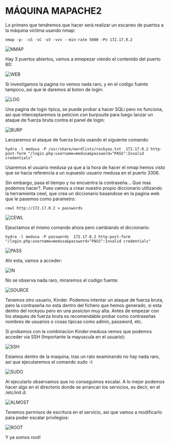# MÁQUINA MAPACHE2

Lo primero que tendremos que hacer será realizar un escaneo de puertos a la máquina víctima usando nmap:

```shell
nmap -p- -sS -sC -sV -vvv --min-rate 5000 -Pn 172.17.0.2
```

![NMAP](https://github.com/Isma-yo/photos/blob/main/Mapache2/foto.JPG)

Hay 3 puertos abiertos, vamos a emepezar viendo el contenido del puerto 80:

![WEB](https://github.com/Isma-yo/photos/blob/main/Mapache2/foto2.JPG)

Si investigamos la pagina no vemos nada raro, y en el codigo fuente tampoco, asi que le daremos al boton de login:

![LOG](https://github.com/Isma-yo/photos/blob/main/Mapache2/foto3.JPG)

Una pagina de login tipica, se puede probar a hacer SQLi pero no funciona, asi que interceptaremos la peticion con burpsuite para luego lanzar un ataque de fuerza bruta contra el panel de login:

![BURP](https://github.com/Isma-yo/photos/blob/main/Mapache2/foto4.JPG)

Lanzaremos el ataque de fuerza bruta usando el siguiente comando:

```shell
hydra -l medusa -P /usr/share/wordlists/rockyou.txt  172.17.0.2 http-post-form "/login.php:username=medusa&password=^PASS^:Invalid credentials"
```

Usaremos el usuario medusa ya que a la hora de hacer el nmap hemos visto que se hacia referencia a un supuesto usuario medusa en el puerto 3306.

Sin embargo, pasa el tiempo y no encuentra la contraseña... Que mas podemos hacer?. Pues vamos a crear nuestro propio diccionario utilizando la herramienta cewl, que crea un diccionario basandose en la pagina web que le pasemos como parametro:

```shell
cewl http://172.17.0.2 > passwords
```

![CEWL](https://github.com/Isma-yo/photos/blob/main/Mapache2/foto5.JPG)

Ejeuctamos el mismo comando ahora pero cambiando el diccionario:

```shell
hydra -l medusa -P passwords  172.17.0.2 http-post-form "/login.php:username=medusa&password=^PASS^:Invalid credentials"
```

![PASS](https://github.com/Isma-yo/photos/blob/main/Mapache2/foto6.JPG)

Ahi esta, vamos a acceder:

![IN](https://github.com/Isma-yo/photos/blob/main/Mapache2/foto7.JPG)

No se observa nada raro, miraremos el codigo fuente:

![SOURCE](https://github.com/Isma-yo/photos/blob/main/Mapache2/foto8.JPG)

Tenemos otro usuario, Kinder. Podemos intentar un ataque de fuerza bruta, pero la contraseña no esta dentro del fichero que hemos generado, si esta dentro del rockyou pero en una posicion muy alta. Antes de empezar con los ataques de fuerza bruta es recomendable probar como contraseñas nombres de usuarios o cosas tipicas como admin, password, etc.

Si probamos con la combinacion Kinder:medusa vemos que podemos acceder via SSH (Importante la mayuscula en el usuario):

![SSH](https://github.com/Isma-yo/photos/blob/main/Mapache2/foto9.JPG)

Estamos dentro de la maquina, tras un rato examinando no hay nada raro, asi que ejecutaremos el comando sudo -l:

![SUDO](https://github.com/Isma-yo/photos/blob/main/Mapache2/foto10.JPG)

Al ejecutarlo observamos que no conseguimos escalar. A lo mejor podemos hacer algo en el directorio donde se arrancan los servicios, es decir, en el /etc/init.d:

![ALMOST](https://github.com/Isma-yo/photos/blob/main/Mapache2/foto11.JPG)

Tenemos permisos de escritura en el servicio, asi que vamos a modificarlo para poder escalar privilegios:

![ROOT](https://github.com/Isma-yo/photos/blob/main/Mapache2/foto12.JPG)

Y ya somos root!


